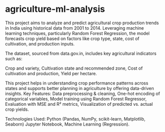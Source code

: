 # agriculture-ml-analysis
This project aims to analyze and predict agricultural crop production trends in India using historical data from 2001 to 2014. Leveraging machine learning techniques, particularly Random Forest Regression, the model forecasts crop yield based on factors like crop type, state, cost of cultivation, and production inputs.

The dataset, sourced from data.gov.in, includes key agricultural indicators such as:

Crop and variety,
Cultivation state and recommended zone,
Cost of cultivation and production,
Yield per hectare.

This project helps in understanding crop performance patterns across states and supports better planning in agriculture by offering data-driven insights.
Key Features:
Data preprocessing & cleaning,
One-hot encoding of categorical variables,
Model training using Random Forest Regressor,
Evaluation with MSE and R² metrics,
Visualization of predicted vs. actual crop yields.

Technologies Used:
Python (Pandas, NumPy, scikit-learn, Matplotlib, Seaborn)
Jupyter Notebook,
Machine Learning (Regression).
